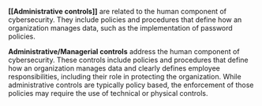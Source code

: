 **[[Administrative controls]]** are related to the human component of cybersecurity. They include policies and procedures that define how an organization manages data, such as the implementation of password policies. 

**Administrative/Managerial controls** address the human component of
cybersecurity. These controls include policies and procedures that define how an
organization manages data and clearly defines employee responsibilities, including
their role in protecting the organization. While administrative controls are typically
policy based, the enforcement of those policies may require the use of technical or
physical controls.